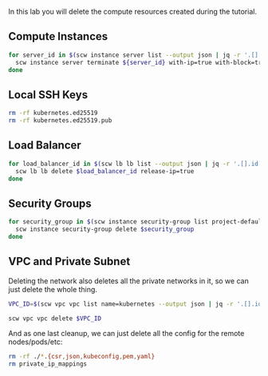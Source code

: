 In this lab you will delete the compute resources created during the tutorial.

## Compute Instances

```sh
for server_id in $(scw instance server list --output json | jq -r '.[].id'); do
  scw instance server terminate ${server_id} with-ip=true with-block=true
done
```

## Local SSH Keys

```sh
rm -rf kubernetes.ed25519
rm -rf kubernetes.ed25519.pub
```

## Load Balancer

```sh
for load_balancer_id in $(scw lb lb list --output json | jq -r '.[].id'); do
  scw lb lb delete $load_balancer_id release-ip=true
done
```

## Security Groups

```sh
for security_group in $(scw instance security-group list project-default=false --output json | jq -r '.[].id'); do
  scw instance security-group delete $security_group
done
```

## VPC and Private Subnet

Deleting the network also deletes all the private networks in it, so we can just delete the whole thing.

```sh
VPC_ID=$(scw vpc vpc list name=kubernetes --output json | jq -r '.[].id')

scw vpc vpc delete $VPC_ID
```

And as one last cleanup, we can just delete all the config for the remote nodes/pods/etc:

```sh
rm -rf ./*.{csr,json,kubeconfig,pem,yaml}
rm private_ip_mappings
```
